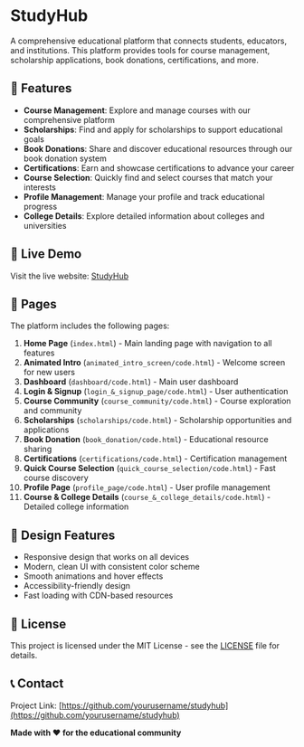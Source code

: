 # StudyHub

A comprehensive educational platform that connects students, educators, and institutions. This platform provides tools for course management, scholarship applications, book donations, certifications, and more.

## 🌟 Features

- **Course Management**: Explore and manage courses with our comprehensive platform
- **Scholarships**: Find and apply for scholarships to support educational goals
- **Book Donations**: Share and discover educational resources through our book donation system
- **Certifications**: Earn and showcase certifications to advance your career
- **Course Selection**: Quickly find and select courses that match your interests
- **Profile Management**: Manage your profile and track educational progress
- **College Details**: Explore detailed information about colleges and universities

## 🚀 Live Demo

Visit the live website: [StudyHub](https://yourusername.github.io/studyhub)

## 📱 Pages

The platform includes the following pages:

1. **Home Page** (`index.html`) - Main landing page with navigation to all features
2. **Animated Intro** (`animated_intro_screen/code.html`) - Welcome screen for new users
3. **Dashboard** (`dashboard/code.html`) - Main user dashboard
4. **Login & Signup** (`login_&_signup_page/code.html`) - User authentication
5. **Course Community** (`course_community/code.html`) - Course exploration and community
6. **Scholarships** (`scholarships/code.html`) - Scholarship opportunities and applications
7. **Book Donation** (`book_donation/code.html`) - Educational resource sharing
8. **Certifications** (`certifications/code.html`) - Certification management
9. **Quick Course Selection** (`quick_course_selection/code.html`) - Fast course discovery
10. **Profile Page** (`profile_page/code.html`) - User profile management
11. **Course & College Details** (`course_&_college_details/code.html`) - Detailed college information


## 🎨 Design Features

- Responsive design that works on all devices
- Modern, clean UI with consistent color scheme
- Smooth animations and hover effects
- Accessibility-friendly design
- Fast loading with CDN-based resources

## 📄 License

This project is licensed under the MIT License - see the [LICENSE](LICENSE) file for details.

## 📞 Contact

Project Link: [https://github.com/yourusername/studyhub](https://github.com/yourusername/studyhub)


**Made with ❤️ for the educational community**


